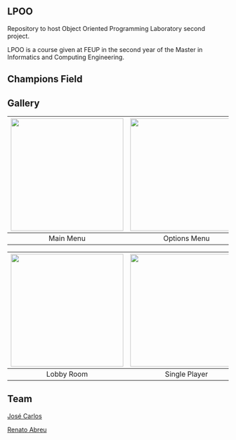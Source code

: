 ## LPOO
Repository to host Object Oriented Programming Laboratory second project.

LPOO is a course given at FEUP in the second year of the Master in Informatics and Computing Engineering.
 
## Champions Field

## Gallery

| [<img src="/res/MainMenu.png" width="256" heigth="256">](/res/MainMenu.png)                                                                   | [<img src="/res/OptionsMenu.png" width="256" heigth="256">](/res/OptionsMenu.png)                                                             | [<img src="/res/Leaderboard.png" width="256" heigth="256">](/res/Leaderboard.png) |
|:---:|:---:|:---:|
| Main Menu | Options Menu | Leaderboard |

| [<img src="/res/LobbyRoom.png" width="256" heigth="256">](/res/LobbyRoom.png)                                                                   | [<img src="/res/SinglePlayer.gif" width="256" heigth="256">](/res/SinglePlayer.gif)                                                             | [<img src="/res/MultiPlayer.gif" width="256" heigth="256">](/res/MultiPlayer.gif) |
|:---:|:---:|:---:|
| Lobby Room | Single Player | Multi Player |

## Team 
[José Carlos](https://github.com/https://github.com/Evenilink)

[Renato Abreu](https://github.com/renatoabreu11)
